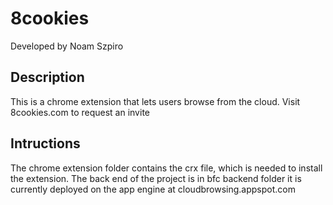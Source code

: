 8cookies
============================
Developed by Noam Szpiro

Description
-----------
This is a chrome extension that lets users browse from the cloud. Visit 8cookies.com to request an invite

Intructions
-----------
The chrome extension folder contains the crx file, which is needed to install the extension. The back end of the project is in bfc backend folder it is currently deployed on the app engine at cloudbrowsing.appspot.com
